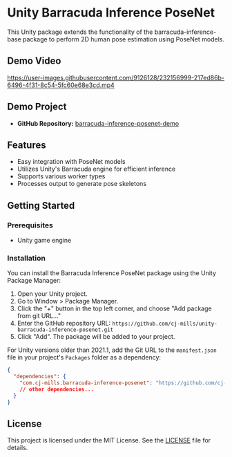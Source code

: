 # Unity Barracuda Inference PoseNet
This Unity package extends the functionality of the barracuda-inference-base package to perform 2D human pose estimation using PoseNet models. 

## Demo Video
https://user-images.githubusercontent.com/9126128/232156999-217ed86b-6496-4f31-8c54-5fc60e68e3cd.mp4

## Demo Project

* **GitHub Repository:** [barracuda-inference-posenet-demo](https://github.com/cj-mills/barracuda-inference-posenet-demo)

## Features

- Easy integration with PoseNet models
- Utilizes Unity's Barracuda engine for efficient inference
- Supports various worker types
- Processes output to generate pose skeletons

## Getting Started

### Prerequisites

- Unity game engine

### Installation

You can install the Barracuda Inference PoseNet package using the Unity Package Manager:

1. Open your Unity project.
2. Go to Window > Package Manager.
3. Click the "+" button in the top left corner, and choose "Add package from git URL..."
4. Enter the GitHub repository URL: `https://github.com/cj-mills/unity-barracuda-inference-posenet.git`
5. Click "Add". The package will be added to your project.

For Unity versions older than 2021.1, add the Git URL to the `manifest.json` file in your project's `Packages` folder as a dependency:

```json
{
  "dependencies": {
    "com.cj-mills.barracuda-inference-posenet": "https://github.com/cj-mills/unity-barracuda-inference-posenet.git",
    // other dependencies...
  }
}
```



## License

This project is licensed under the MIT License. See the [LICENSE](Documentation~/LICENSE) file for details.
